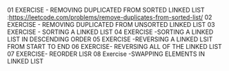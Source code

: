 01 EXERCISE - REMOVING DUPLICATED FROM SORTED LINKED LIST :https://leetcode.com/problems/remove-duplicates-from-sorted-list/
02 EXERCISE - REMOVING DUPLICATED FROM UNSORTED LINKED LIST
03 EXERCISE - SORTING A LINKED LIST
04 EXERCISE -SORTING  A LINKED LIST IN DESCENDING ORDER
05 EXERCISE -REVERSING A LINKED LSIT FROM START TO END
06 EXERCISE- REVERSING ALL OF THE LINKED LIST
07 EXERCISE- REORDER LISR
08 Exercise -SWAPPING ELEMENTS IN LINKED LIST
